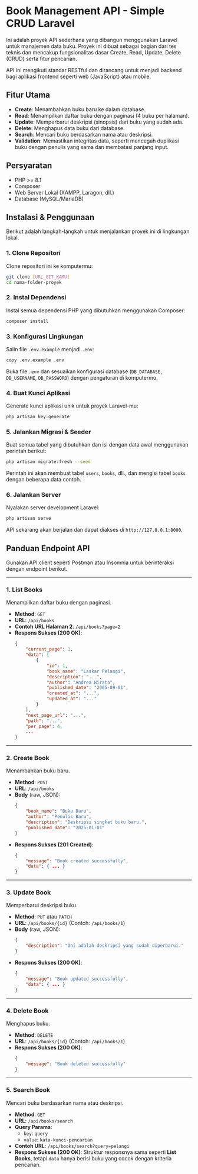 # Book Management API - Simple CRUD Laravel

Ini adalah proyek API sederhana yang dibangun menggunakan Laravel untuk manajemen data buku. Proyek ini dibuat sebagai bagian dari tes teknis dan mencakup fungsionalitas dasar Create, Read, Update, Delete (CRUD) serta fitur pencarian.

API ini mengikuti standar RESTful dan dirancang untuk menjadi backend bagi aplikasi frontend seperti web (JavaScript) atau mobile.

## Fitur Utama
- **Create**: Menambahkan buku baru ke dalam database.
- **Read**: Menampilkan daftar buku dengan paginasi (4 buku per halaman).
- **Update**: Memperbarui deskripsi (sinopsis) dari buku yang sudah ada.
- **Delete**: Menghapus data buku dari database.
- **Search**: Mencari buku berdasarkan nama atau deskripsi.
- **Validation**: Memastikan integritas data, seperti mencegah duplikasi buku dengan penulis yang sama dan membatasi panjang input.

## Persyaratan
- PHP >= 8.1
- Composer
- Web Server Lokal (XAMPP, Laragon, dll.)
- Database (MySQL/MariaDB)

## Instalasi & Penggunaan
Berikut adalah langkah-langkah untuk menjalankan proyek ini di lingkungan lokal.

### 1. Clone Repositori
Clone repositori ini ke komputermu:
```bash
git clone [URL_GIT_KAMU]
cd nama-folder-proyek
```

### 2. Instal Dependensi
Instal semua dependensi PHP yang dibutuhkan menggunakan Composer:
```bash
composer install
```

### 3. Konfigurasi Lingkungan
Salin file `.env.example` menjadi `.env`:
```bash
copy .env.example .env
```
Buka file `.env` dan sesuaikan konfigurasi database (`DB_DATABASE`, `DB_USERNAME`, `DB_PASSWORD`) dengan pengaturan di komputermu.

### 4. Buat Kunci Aplikasi
Generate kunci aplikasi unik untuk proyek Laravel-mu:
```bash
php artisan key:generate
```

### 5. Jalankan Migrasi & Seeder
Buat semua tabel yang dibutuhkan dan isi dengan data awal menggunakan perintah berikut:
```bash
php artisan migrate:fresh --seed
```
Perintah ini akan membuat tabel `users`, `books`, dll., dan mengisi tabel `books` dengan beberapa data contoh.

### 6. Jalankan Server
Nyalakan server development Laravel:
```bash
php artisan serve
```
API sekarang akan berjalan dan dapat diakses di `http://127.0.0.1:8000`.

## Panduan Endpoint API
Gunakan API client seperti Postman atau Insomnia untuk berinteraksi dengan endpoint berikut.

---

### 1. List Books
Menampilkan daftar buku dengan paginasi.

- **Method**: `GET`
- **URL**: `/api/books`
- **Contoh URL Halaman 2**: `/api/books?page=2`
- **Respons Sukses (200 OK)**:
  ```json
  {
      "current_page": 1,
      "data": [
          {
              "id": 1,
              "book_name": "Laskar Pelangi",
              "description": "...",
              "author": "Andrea Hirata",
              "published_date": "2005-09-01",
              "created_at": "...",
              "updated_at": "..."
          }
      ],
      "next_page_url": "...",
      "path": "...",
      "per_page": 4,
      ...
  }
  ```

---

### 2. Create Book
Menambahkan buku baru.

- **Method**: `POST`
- **URL**: `/api/books`
- **Body** (raw, JSON):
  ```json
  {
      "book_name": "Buku Baru",
      "author": "Penulis Baru",
      "description": "Deskripsi singkat buku baru.",
      "published_date": "2025-01-01"
  }
  ```
- **Respons Sukses (201 Created)**:
  ```json
  {
      "message": "Book created successfully",
      "data": { ... }
  }
  ```

---

### 3. Update Book
Memperbarui deskripsi buku.

- **Method**: `PUT` atau `PATCH`
- **URL**: `/api/books/{id}` (Contoh: `/api/books/1`)
- **Body** (raw, JSON):
  ```json
  {
      "description": "Ini adalah deskripsi yang sudah diperbarui."
  }
  ```
- **Respons Sukses (200 OK)**:
  ```json
  {
      "message": "Book updated successfully",
      "data": { ... }
  }
  ```
  
---

### 4. Delete Book
Menghapus buku.

- **Method**: `DELETE`
- **URL**: `/api/books/{id}` (Contoh: `/api/books/1`)
- **Respons Sukses (200 OK)**:
  ```json
  {
      "message": "Book deleted successfully"
  }
  ```

---

### 5. Search Book
Mencari buku berdasarkan nama atau deskripsi.

- **Method**: `GET`
- **URL**: `/api/books/search`
- **Query Params**:
  - `key`: `query`
  - `value`: `kata-kunci-pencarian`
- **Contoh URL**: `/api/books/search?query=pelangi`
- **Respons Sukses (200 OK)**:
  Struktur responsnya sama seperti **List Books**, tetapi `data` hanya berisi buku yang cocok dengan kriteria pencarian.
